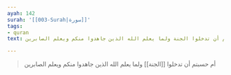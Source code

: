```yaml
---
ayah: 142
surah: '[[003-Surah|سورة]]'
tags:
- quran
text: أم حسبتم أن تدخلوا الجنة ولما يعلم الله الذين جاهدوا منكم ويعلم الصابرين

---
```

> أم حسبتم أن تدخلوا [[الجنة]] ولما يعلم الله الذين جاهدوا منكم ويعلم الصابرين
